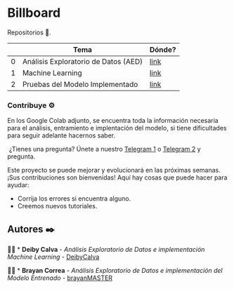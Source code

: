 # Billboard


Repositorios 🚀.

|   | Tema                                                  | Dónde?                                                                                                                |
|---|-------------------------------------------------------|-----------------------------------------------------------------------------------------------------------------------|
| 0 | Análisis Exploratorio de Datos (AED)                     | [link](https://colab.research.google.com/drive/1cQgeyKOgcr678eJursOE-BmyHnHCMfSb?usp=sharing)                        |
| 1 | Machine Learning    | [link](https://colab.research.google.com/drive/1K2_JW8j71PMAQ2cQf_v17B73LvEQ9c5S?usp=sharing)      |
| 2 | Pruebas del Modelo Implementado | [link](https://billboardwebapp.herokuapp.com/) |

### Contribuye ⚙️

En los Google Colab adjunto, se encuentra toda la información necesaria para el análisis, entramiento e implentación del modelo, si tiene dificultades para seguir adelante hacernos saber.


​
¿Tienes una pregunta? Únete a nuestro [Telegram 1](https://t.me/Deiby_Calva) o [Telegram 2](https://t.me/brayanMaster) y pregunta.

Este proyecto se puede mejorar y evolucionará en las próximas semanas. ¡Sus contribuciones son bienvenidas! Aquí hay cosas que puede hacer para ayudar:
- Corrija los errores si encuentra alguno.
- Creemos nuevos tutoriales.




## Autores ✒️
🧑‍💻 * **Deiby Calva** - *Análisis Exploratorio de Datos e implementación Machine Learning* - [DeibyCalva](https://github.com/DeibyCalva)

🧑‍💻 * **Brayan Correa** - *Análisis Exploratorio de Datos e implementación del Modelo Entrenado* - [brayanMASTER](https://github.com/brayanMASTER) 
